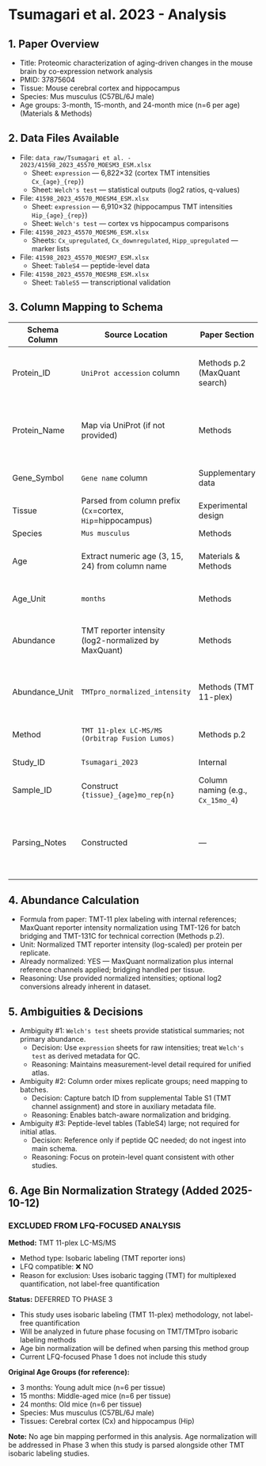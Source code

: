 # Tsumagari et al. 2023 - Analysis

## 1. Paper Overview
- Title: Proteomic characterization of aging-driven changes in the mouse brain by co-expression network analysis
- PMID: 37875604
- Tissue: Mouse cerebral cortex and hippocampus
- Species: Mus musculus (C57BL/6J male)
- Age groups: 3-month, 15-month, and 24-month mice (n=6 per age) (Materials & Methods)

## 2. Data Files Available
- File: `data_raw/Tsumagari et al. - 2023/41598_2023_45570_MOESM3_ESM.xlsx`
  - Sheet: `expression` — 6,822×32 (cortex TMT intensities `Cx_{age}_{rep}`)
  - Sheet: `Welch's test` — statistical outputs (log2 ratios, q-values)
- File: `41598_2023_45570_MOESM4_ESM.xlsx`
  - Sheet: `expression` — 6,910×32 (hippocampus TMT intensities `Hip_{age}_{rep}`)
  - Sheet: `Welch's test` — cortex vs hippocampus comparisons
- File: `41598_2023_45570_MOESM6_ESM.xlsx`
  - Sheets: `Cx_upregulated`, `Cx_downregulated`, `Hipp_upregulated` — marker lists
- File: `41598_2023_45570_MOESM7_ESM.xlsx`
  - Sheet: `TableS4` — peptide-level data
- File: `41598_2023_45570_MOESM8_ESM.xlsx`
  - Sheet: `TableS5` — transcriptional validation

## 3. Column Mapping to Schema
| Schema Column | Source Location | Paper Section | Reasoning |
|---------------|----------------|---------------|-----------|
| Protein_ID | `UniProt accession` column | Methods p.2 (MaxQuant search) | UniProt entries supplied alongside gene names |
| Protein_Name | Map via UniProt (if not provided) | Methods | Data tables provide gene; use UniProt reference for names |
| Gene_Symbol | `Gene name` column | Supplementary data | Direct gene symbol for each protein |
| Tissue | Parsed from column prefix (`Cx`=cortex, `Hip`=hippocampus) | Experimental design | Distinguishes the two brain regions |
| Species | `Mus musculus` | Methods | Mouse study |
| Age | Extract numeric age (3, 15, 24) from column name | Materials & Methods | Column naming embeds age in months |
| Age_Unit | `months` | Methods | Age specified in months |
| Abundance | TMT reporter intensity (log2-normalized by MaxQuant) | Methods | `expression` sheets contain normalized intensities |
| Abundance_Unit | `TMTpro_normalized_intensity` | Methods (TMT 11-plex) | MaxQuant Reporter intensity after normalization |
| Method | `TMT 11-plex LC-MS/MS (Orbitrap Fusion Lumos)` | Methods p.2 | Detailed instrument workflow |
| Study_ID | `Tsumagari_2023` | Internal | Unique identifier |
| Sample_ID | Construct `{tissue}_{age}mo_rep{n}` | Column naming (e.g., `Cx_15mo_4`) | Ensures uniqueness and clarity |
| Parsing_Notes | Constructed | — | Document two-batch TMT design, reference channels, Welch's test references |

## 4. Abundance Calculation
- Formula from paper: TMT-11 plex labeling with internal references; MaxQuant reporter intensity normalization using TMT-126 for batch bridging and TMT-131C for technical correction (Methods p.2).
- Unit: Normalized TMT reporter intensity (log-scaled) per protein per replicate.
- Already normalized: YES — MaxQuant normalization plus internal reference channels applied; bridging handled per tissue.
- Reasoning: Use provided normalized intensities; optional log2 conversions already inherent in dataset.

## 5. Ambiguities & Decisions
- Ambiguity #1: `Welch's test` sheets provide statistical summaries; not primary abundance.
  - Decision: Use `expression` sheets for raw intensities; treat `Welch's test` as derived metadata for QC.
  - Reasoning: Maintains measurement-level detail required for unified atlas.
- Ambiguity #2: Column order mixes replicate groups; need mapping to batches.
  - Decision: Capture batch ID from supplemental Table S1 (TMT channel assignment) and store in auxiliary metadata file.
  - Reasoning: Enables batch-aware normalization and bridging.
- Ambiguity #3: Peptide-level tables (TableS4) large; not required for initial atlas.
  - Decision: Reference only if peptide QC needed; do not ingest into main schema.
  - Reasoning: Focus on protein-level quant consistent with other studies.

## 6. Age Bin Normalization Strategy (Added 2025-10-12)

### EXCLUDED FROM LFQ-FOCUSED ANALYSIS

**Method:** TMT 11-plex LC-MS/MS
- Method type: Isobaric labeling (TMT reporter ions)
- LFQ compatible: ❌ NO
- Reason for exclusion: Uses isobaric tagging (TMT) for multiplexed quantification, not label-free quantification

**Status:** DEFERRED TO PHASE 3
- This study uses isobaric labeling (TMT 11-plex) methodology, not label-free quantification
- Will be analyzed in future phase focusing on TMT/TMTpro isobaric labeling methods
- Age bin normalization will be defined when parsing this method group
- Current LFQ-focused Phase 1 does not include this study

**Original Age Groups (for reference):**
- 3 months: Young adult mice (n=6 per tissue)
- 15 months: Middle-aged mice (n=6 per tissue)
- 24 months: Old mice (n=6 per tissue)
- Species: Mus musculus (C57BL/6J male)
- Tissues: Cerebral cortex (Cx) and hippocampus (Hip)

**Note:** No age bin mapping performed in this analysis. Age normalization will be addressed in Phase 3 when this study is parsed alongside other TMT isobaric labeling studies.
